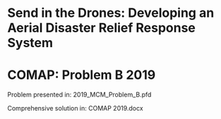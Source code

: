 # Send in the Drones: Developing an Aerial Disaster Relief Response System
# COMAP: Problem B 2019



Problem presented in: 2019_MCM_Problem_B.pfd

Comprehensive solution in: COMAP 2019.docx

